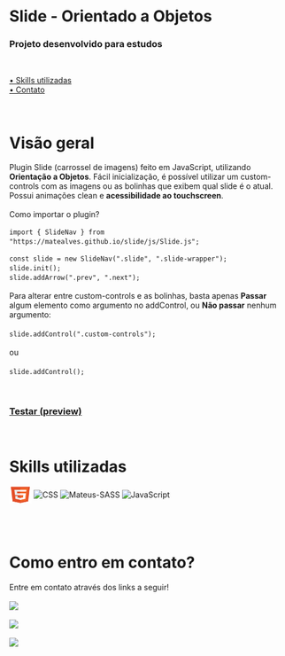 <div>
<h1>Slide - Orientado a Objetos</h1>
</div>

<h3>
  Projeto desenvolvido para estudos
</h3>
<br>

<p>
 <!-- <a href="#visao">• Visão geral</a> <br> -->
 <a href="#leng">• Skills utilizadas</a>
 <br>
 <a href="#contato">• Contato</a>  
</p>
<br>

<div id="visao">
<h1>Visão geral</h1>
Plugin Slide (carrossel de imagens) feito em JavaScript, utilizando  <strong>Orientação a Objetos</strong>. Fácil inicialização, é possível utilizar um custom-controls com as imagens ou as bolinhas que exibem qual slide é o atual. Possui animações clean e <strong>acessibilidade ao touchscreen</strong>.
<br><br>
Como importar o plugin?
<br>

`import { SlideNav } from "https://matealves.github.io/slide/js/Slide.js";`<br>

`const slide = new SlideNav(".slide", ".slide-wrapper");`<br>
`slide.init();`<br>
`slide.addArrow(".prev", ".next");`<br><br>
Para alterar entre custom-controls e as bolinhas, basta apenas <strong>Passar</strong> algum elemento como argumento no addControl, ou <strong>Não passar</strong> nenhum argumento:<br><br>
`slide.addControl(".custom-controls");`<br><br>
ou <br><br>
`slide.addControl();`<br>
</div>
<br>

<!--<h1 align="center"> -->
<h3>
<a href="https://matealves.github.io/slide/" target="_blank">Testar (preview)</a> 
</h3>

<!-- <p align = "center">
  <img src ="assets/img/relogio_readme.jpg" alt = "mockup" />
</p> -->
<br>

<div id="leng">
<h1>Skills utilizadas</h1>

 <img align="center" alt="HTML" height="30" width="40" src="https://raw.githubusercontent.com/devicons/devicon/master/icons/html5/html5-original.svg" title="HTML 5">
  <img align="center" alt="CSS" height="30" width="40" src="https://cdn.jsdelivr.net/gh/devicons/devicon/icons/css3/css3-original.svg" title="CSS 3">
  <img align="center" alt="Mateus-SASS" height="30" width="40" src="https://cdn.jsdelivr.net/gh/devicons/devicon/icons/sass/sass-original.svg" title="Sass">
  <img align="center" alt="JavaScript" height="30" width="40" src="https://cdn.jsdelivr.net/gh/devicons/devicon/icons/javascript/javascript-original.svg" title="JavaScript">

</div>
<br>
<br>
<br>

<div id="contato">
<h1>Como entro em contato?</h1>

Entre em contato através dos links a seguir!
<br>
<br>
<a href="https://www.linkedin.com/in/mateusalvesds/" target="_blank"><img src="https://img.shields.io/badge/-LinkedIn-%230077B5?style=for-the-badge&logo=linkedin&logoColor=white" target="_blank"></a>

<a href = "mailto:contatomateusalves@hotmail.com"><img src="https://img.shields.io/badge/Microsoft_Outlook-0078D4?style=for-the-badge&logo=microsoft-outlook&logoColor=white" target="_blank"></a>

<a href="https://api.whatsapp.com/send?phone=+5511966616365" target="_blank"><img src="https://img.shields.io/badge/WhatsApp-25D366?style=for-the-badge&logo=whatsapp&logoColor=white" target="_blank"></a>

</div>
<br>
<br>
<br>

